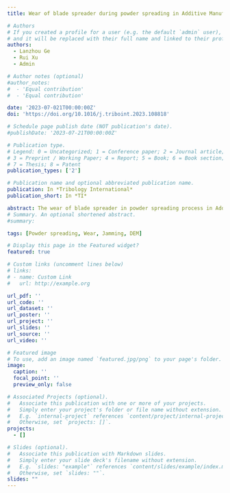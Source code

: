 ```yaml
---
title: Wear of blade spreader during powder spreading in Additive Manufacturing'

# Authors
# If you created a profile for a user (e.g. the default `admin` user), write the username (folder name) here
# and it will be replaced with their full name and linked to their profile.
authors:
  - Lanzhou Ge
  - Rui Xu
  - Admin

# Author notes (optional)
#author_notes:
#  - 'Equal contribution'
#  - 'Equal contribution'

date: '2023-07-021T00:00:00Z'
doi: 'https://doi.org/10.1016/j.triboint.2023.108818'

# Schedule page publish date (NOT publication's date).
#publishDate: '2023-07-21T00:00:00Z'

# Publication type.
# Legend: 0 = Uncategorized; 1 = Conference paper; 2 = Journal article;
# 3 = Preprint / Working Paper; 4 = Report; 5 = Book; 6 = Book section;
# 7 = Thesis; 8 = Patent
publication_types: ['2']

# Publication name and optional abbreviated publication name.
publication: In *Tribology International*
publication_short: In *TI*

abstract: The wear of blade spreader in powder spreading process in Additive Manufacturing is explored by experiment and numerical simulation using Discrete Element Method. The results identify a new mechanism for the wear of blade spreader, i.e. transient jamming of particles. Significant wear of blade spreader could be observed when the gap between the spreader and base is less than 2 times of particle diameter D90. The wear depth is more sensitive to particle interlocking than particle cohesion. Large wear depth or a long scratch could be induced by bumps or spatters on the base. The wear mainly occurs at the front bottom surface of the blade spreader. A simple method is proposed to reduce the wear of the blade spreader.
# Summary. An optional shortened abstract.
#summary: 

tags: [Powder spreading, Wear, Jamming, DEM]

# Display this page in the Featured widget?
featured: true

# Custom links (uncomment lines below)
# links:
# - name: Custom Link
#   url: http://example.org

url_pdf: ''
url_code: ''
url_dataset: ''
url_poster: ''
url_project: ''
url_slides: ''
url_source: ''
url_video: ''

# Featured image
# To use, add an image named `featured.jpg/png` to your page's folder.
image:
  caption: ''
  focal_point: ''
  preview_only: false

# Associated Projects (optional).
#   Associate this publication with one or more of your projects.
#   Simply enter your project's folder or file name without extension.
#   E.g. `internal-project` references `content/project/internal-project/index.md`.
#   Otherwise, set `projects: []`.
projects:
  - []

# Slides (optional).
#   Associate this publication with Markdown slides.
#   Simply enter your slide deck's filename without extension.
#   E.g. `slides: "example"` references `content/slides/example/index.md`.
#   Otherwise, set `slides: ""`.
slides: ""
---
```



